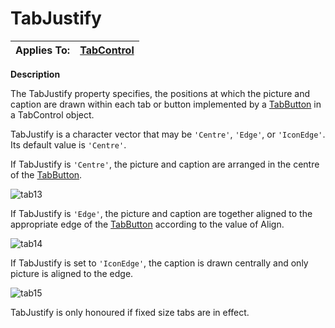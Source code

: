




<h1 class="heading"><span class="name">TabJustify</span></h1>

| Applies To: | [TabControl](../a-z/tabcontrol.md) |
| --- | ---  |


**Description**


The TabJustify property specifies, the positions at which the picture and caption are drawn within each tab or button implemented by a [TabButton](../a-z/tabbutton.md) in a TabControl object.



TabJustify is a character vector that may be `'Centre'`, `'Edge'`, or `'IconEdge'`. Its default value is `'Centre'`.



If TabJustify is `'Centre'`, the picture and caption are arranged in the centre of the [TabButton](../a-z/tabbutton.md).


![tab13](../img/tab13.gif)




If TabJustify is `'Edge'`, the picture and caption are together aligned to  the appropriate edge of the [TabButton](../a-z/tabbutton.md) according to the value of Align.


![tab14](../img/tab14.gif)




If TabJustify is set to `'IconEdge'`, the caption is drawn centrally and only picture is aligned to the edge.


![tab15](../img/tab15.gif)



TabJustify is only honoured if fixed size tabs are in effect.


